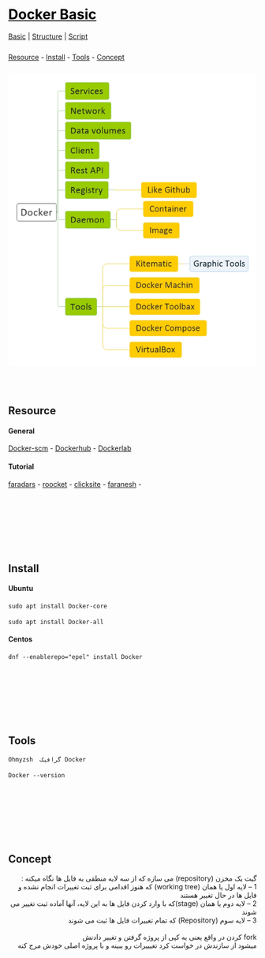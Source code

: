 <style>
.md0{margin-top: 150px;}
.md1{margin-top: 75px;}
.md2{margin-top: 50px;}
.md3{margin-top: 25px;}
.md4{margin-top: 10px;}
.tbl1 td#header{background-color: D1ECCF}
.tbl1 tr#header{background-color: D1ECCF}
</style>


# [<span style="color:black;">Docker Basic</span>](Docker.md)
[Basic](Docker-Basic.md) | 
[Structure](Docker-Structure.md) | 
[Script](Docker-Script.md)


<div class="md3"></div>
<a href="#Resource">Resource</a> - 
<a href="#Install">Install</a> - 
<a href="#Tools">Tools</a> - 
<a href="#Concept">Concept</a>





<div class="md3"></div>

![](Docker.jpeg)





<div class="md1"></div>

## Resource

#### General

<a href="http://Docker-scm.com" target="_blank">Docker-scm</a> - <a href="http://Dockerhub.com" target="_blank">Dockerhub</a> - <a href="http://Dockerlab.com" target="_blank">Dockerlab</a>

#### Tutorial

<a href="http://faradars.org" target="_blank">faradars</a> - <a href="http://roocket.ir" target="_blank">roocket</a> - <a href="http://clicksite.org" target="_blank">clicksite</a> - <a href="http://faranesh.com" target="_blank">faranesh</a> -








<div class="md0"></div>

## Install

#### Ubuntu

    sudo apt install Docker-core

    sudo apt install Docker-all

#### Centos

    dnf --enablerepo="epel" install Docker





<div class="md0"></div>

## Tools
    Ohmyzsh  گرافیک Docker

    Docker --version





<div class="md0"></div>

## Concept

<div align="right" dir="rtl">
گیت یک مخزن (repository) می سازه که از سه لایه منطقی به فایل ها نگاه میکنه :
<br>
1 – لایه اول یا همان (working tree) که هنوز اقدامی برای ثبت تغییرات انجام نشده و فایل ها در حال تغییر هستند 
<br>
2 – لایه دوم یا همان (stage)که با وارد کردن فایل ها به این لایه، آنها آماده ثبت تغییر می شوند
<br>
3 – لایه سوم (Repository) که تمام تغییرات فایل ها ثبت می شوند
</div>
<br>
<div align="right" dir="rtl">
fork کردن در واقع یعنی یه کپی از پروژه گرفتن و تغییر دادنش
<br>
میشود از سازندش در خواست کرد تغیییرات رو ببینه و با پروژه اصلی خودش مرج کنه
</div>